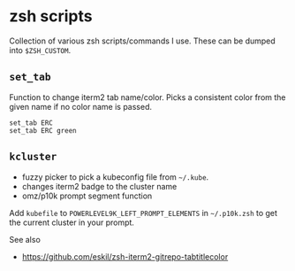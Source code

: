 # zsh scripts

Collection of various zsh scripts/commands I use. These can be dumped into `$ZSH_CUSTOM`.

## `set_tab`

Function to change iterm2 tab name/color. Picks a consistent color from the given name if no color name is passed.

```
set_tab ERC
set_tab ERC green
```

## `kcluster`

* fuzzy picker to pick a kubeconfig file from `~/.kube`.
* changes iterm2 badge to the cluster name
* omz/p10k prompt segment function

Add `kubefile` to `POWERLEVEL9K_LEFT_PROMPT_ELEMENTS` in `~/.p10k.zsh` to get the current cluster in your prompt.

See also
* https://github.com/eskil/zsh-iterm2-gitrepo-tabtitlecolor
